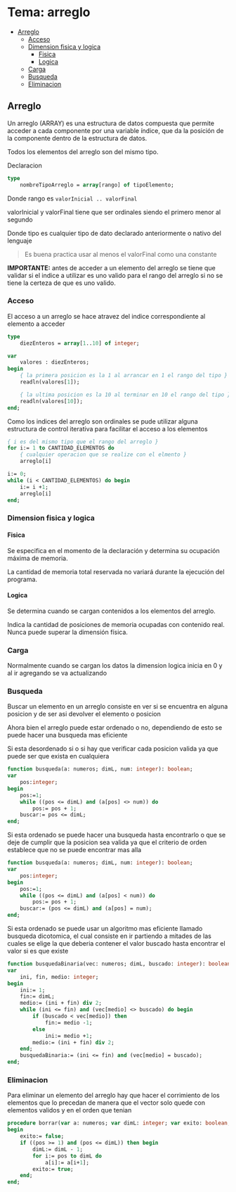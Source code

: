 # Tema: arreglo

- [Arreglo](#arreglo)
  - [Acceso](#acceso)
  - [Dimension fisica y logica](#dimension-fisica-y-logica)
    - [Fisica](#fisica)
    - [Logica](#logica)
  - [Carga](#carga)
  - [Busqueda](#busqueda)
  - [Eliminacion](#eliminacion)

## Arreglo

Un arreglo (ARRAY) es una estructura de datos compuesta que permite acceder a cada componente por una variable índice, que da la posición de la componente dentro de la estructura de datos.

Todos los elementos del arreglo son del mismo tipo.

Declaracion

```pas
type
    nombreTipoArreglo = array[rango] of tipoElemento;
```

Donde rango es `valorInicial .. valorFinal`

valorInicial y valorFinal tiene que ser ordinales siendo el primero menor al segundo

Donde tipo es cualquier tipo de dato declarado anteriormente o nativo del lenguaje

> Es buena practica usar al menos el valorFinal como una constante

**IMPORTANTE:** antes de acceder a un elemento del arreglo se tiene que validar si el indice a utilizar es uno valido para el rango del arreglo si no se tiene la certeza de que es uno valido.

### Acceso

El acceso a un arreglo se hace atravez del indice correspondiente al elemento a acceder

```pas
type
    diezEnteros = array[1..10] of integer;

var
    valores : diezEnteros;
begin
    { la primera posicion es la 1 al arrancar en 1 el rango del tipo }
    readln(valores[1]);

    { la ultima posicion es la 10 al terminar en 10 el rango del tipo }
    readln(valores[10]);
end;
```

Como los indices del arreglo son ordinales se pude utilizar alguna estructura de control iterativa para facilitar el acceso a los elementos

```pas
{ i es del mismo tipo que el rango del arreglo }
for i:= 1 to CANTIDAD_ELEMENTOS do
    { cualquier operacion que se realize con el elmento }
    arreglo[i]

i:= 0;
while (i < CANTIDAD_ELEMENTOS) do begin
    i:= i +1;
    arreglo[i]
end;
```

### Dimension fisica y logica

#### Fisica

Se especifica en el momento de la declaración y determina su ocupación máxima de memoria.

La cantidad de memoria total reservada no variará durante la ejecución del programa.

#### Logica

Se determina cuando se cargan contenidos a los elementos del arreglo.

Indica la cantidad de posiciones de memoria ocupadas con contenido real. Nunca puede superar la dimensión física.

### Carga

Normalmente cuando se cargan los datos la dimension logica inicia en 0 y al ir agregando se va actualizando

### Busqueda

Buscar un elemento en un arreglo consiste en ver si se encuentra en alguna posicion y de ser asi devolver el elemento o posicion

Ahora bien el arreglo puede estar ordenado o no, dependiendo de esto se puede hacer una busqueda mas eficiente

Si esta desordenado si o si hay que verificar cada posicion valida ya que puede ser que exista en cualquiera


```pas
function busqueda(a: numeros; dimL, num: integer): boolean;
var
    pos:integer;
begin
    pos:=1;
    while ((pos <= dimL) and (a[pos] <> num)) do
        pos:= pos + 1;
    buscar:= pos <= dimL;
end;
```

Si esta ordenado se puede hacer una busqueda hasta encontrarlo o que se deje de cumplir que la posicion sea valida ya que el criterio de orden establece que no se puede encontrar mas alla

```pas
function busqueda(a: numeros; dimL, num: integer): boolean;
var
    pos:integer;
begin
    pos:=1;
    while ((pos <= dimL) and (a[pos] < num)) do
        pos:= pos + 1;
    buscar:= (pos <= dimL) and (a[pos] = num);
end;
```

Si esta ordenado se puede usar un algoritmo mas eficiente llamado busqueda dicotomica, el cual consiste en ir partiendo a mitades de las cuales se elige la que deberia contener el valor buscado hasta encontrar el valor si es que existe

```pas
function busquedaBinaria(vec: numeros; dimL, buscado: integer): boolean;
var
    ini, fin, medio: integer;
begin
    ini:= 1;
    fin:= dimL;
    medio:= (ini + fin) div 2;
    while (ini <= fin) and (vec[medio] <> buscado) do begin
        if (buscado < vec[medio]) then
            fin:= medio -1;
        else
            ini:= medio +1;
        medio:= (ini + fin) div 2;
    end;
    busquedaBinaria:= (ini <= fin) and (vec[medio] = buscado);
end;
```

### Eliminacion

Para eliminar un elemento del arreglo hay que hacer el corrimiento de los elementos que lo precedan de manera que el vector solo quede con elementos validos y en el orden que tenian

```pas
procedure borrar(var a: numeros; var dimL: integer; var exito: boolean; pos: integer);
begin
    exito:= false;
    if ((pos >= 1) and (pos <= dimL)) then begin
        dimL:= dimL - 1;
        for i:= pos to dimL do
            a[i]:= a[i+1];
        exito:= true;
    end;
end;
```
